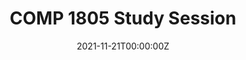 ---
display_title: "COMP 1805 Study Session"
title: "COMP 1805 Study Session"
date: 2021-11-21T00:00:00Z
draft: false
layout: event
poster: "images/event_posters/2021-2022/study_sessions.jpg"
poster_cover: "contain"
poster_position: "center"
short_description: "Join us for a collaborative student-led review."
start_time: "3:00 - 4:00 PM EDT"
location: "Coming Soon"
location_link: "#comingsoon"
background: "images/orientation2018-min.jpeg"
publishdate: 2021-01-01
---